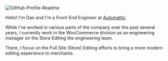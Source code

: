 ![GitHub-Profile-Readme](https://user-images.githubusercontent.com/481776/89246742-cf413c80-d5d9-11ea-8da9-75ae1b3a9a5b.jpg)

Hello! I'm Dan and I'm a Front-End Engineer at [Automattic](https://automattic/com).

While I've worked in various parts of the company over the past several years, I currently work in the WooCommerce division as an engineering manager on the Store Editing the engineering team.

There, I focus on the Full Site (Store) Editing efforts to bring a more modern editing experience to merchants.
